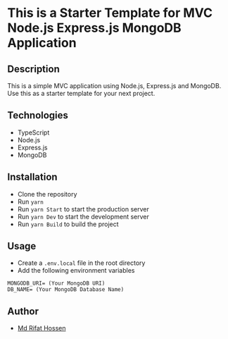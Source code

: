 # This is a Starter Template for MVC Node.js Express.js MongoDB Application

## Description
This is a simple MVC application using Node.js, Express.js and MongoDB. Use this as a starter template for your next project.

## Technologies
- TypeScript
- Node.js
- Express.js
- MongoDB

## Installation
- Clone the repository
- Run `yarn`
- Run `yarn Start` to start the production server
- Run `yarn Dev` to start the development server
- Run `yarn Build` to build the project

## Usage
- Create a `.env.local` file in the root directory
- Add the following environment variables

```
MONGODB_URI= (Your MongoDB URI)
DB_NAME= (Your MongoDB Database Name)
```


## Author
- [Md Rifat Hossen](https://rifatsaown.netlify.app/)
